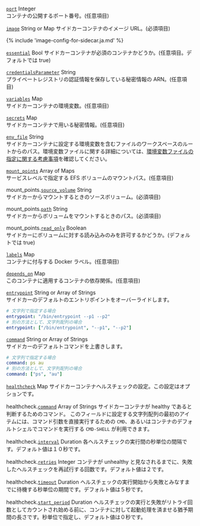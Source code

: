 
<a id="port" href="#port" class="field">`port`</a> <span class="type">Integer</span>  
コンテナの公開するポート番号。(任意項目)

<a id="image" href="#image" class="field">`image`</a> <span class="type">String or Map</span> 
サイドカーコンテナのイメージ URL。(必須項目)

{% include 'image-config-for-sidecar.ja.md' %}

<a id="essential" href="#essential" class="field">`essential`</a> <span class="type">Bool</span>
サイドカーコンテナが必須のコンテナかどうか。(任意項目。デフォルトでは true)

<a id="credentialsParameter" href="#credentialsParameter" class="field">`credentialsParameter`</a> <span class="type">String</span>  
プライベートレジストリの認証情報を保存している秘密情報の ARN。(任意項目)

<a id="variables" href="#variables" class="field">`variables`</a> <span class="type">Map</span>  
サイドカーコンテナの環境変数。(任意項目)

<a id="secrets" href="#secrets" class="field">`secrets`</a> <span class="type">Map</span>  
サイドカーコンテナで用いる秘密情報。(任意項目)

<a id="envFile" href="#envFile" class="field">`env_file`</a> <span class="type">String</span>  
サイドカーコンテナに設定する環境変数を含むファイルのワークスペースのルートからのパス。環境変数ファイルに関する詳細については、[環境変数ファイルの指定に関する考慮事項](https://docs.aws.amazon.com/ja_jp/AmazonECS/latest/developerguide/taskdef-envfiles.html#taskdef-envfiles-considerations)を確認してください。


<a id="mount-points" href="#mount-points" class="field">`mount_points`</a> <span class="type">Array of Maps</span>  
サービスレベルで指定する EFS ボリュームのマウントパス。(任意項目)

<span class="parent-field">mount_points.</span><a id="mount-points-source-volume" href="#mount-points-source-volume" class="field">`source_volume`</a> <span class="type">String</span>  
サイドカーからマウントするときのソースボリューム。(必須項目)

<span class="parent-field">mount_points.</span><a id="mount-points-path" href="#mount-points-path" class="field">`path`</a> <span class="type">String</span>  
サイドカーからボリュームをマウントするときのパス。(必須項目)

<span class="parent-field">mount_points.</span><a id="mount-points-read-only" href="#mount-points-read-only" class="field">`read_only`</a> <span class="type">Boolean</span>  
サイドカーにボリュームに対する読み込みのみを許可するかどうか。(デフォルトでは true)

<a id="labels" href="#labels" class="field">`labels`</a> <span class="type">Map</span>  
コンテナに付与する Docker ラベル。(任意項目)

<a id="depends_on" href="#depends_on" class="field">`depends_on`</a> <span class="type">Map</span>  
このコンテナに適用するコンテナの依存関係。(任意項目)

<a id="entrypoint" href="#entrypoint" class="field">`entrypoint`</a> <span class="type">String or Array of Strings</span>  
サイドカーのデフォルトのエントリポイントをオーバーライドします。
```yaml
# 文字列で指定する場合
entrypoint: "/bin/entrypoint --p1 --p2"
# 別の方法として、文字列配列の場合
entrypoint: ["/bin/entrypoint", "--p1", "--p2"]
```

<a id="command" href="#command" class="field">`command`</a> <span class="type">String or Array of Strings</span>  
サイドカーのデフォルトコマンドを上書きします。

```yaml
# 文字列で指定する場合
command: ps au
# 別の方法として、文字列配列の場合
command: ["ps", "au"]
```

<a id="healthcheck" href="#healthcheck" class="field">`healthcheck`</a> <span class="type">Map</span>
サイドカーコンテナヘルスチェックの設定。この設定はオプションです。

<span class="parent-field">healthcheck.</span><a id="healthcheck-cmd" href="#healthcheck-cmd" class="field">`command`</a> <span class="type">Array of Strings</span>
サイドカーコンテナが healthy であると判断するためのコマンド。
このフィールドに設定する文字列配列の最初のアイテムには、コマンド引数を直接実行するための `CMD`、あるいはコンテナのデフォルトシェルでコマンドを実行する `CMD-SHELL` が利用できます。

<span class="parent-field">healthcheck.</span><a id="healthcheck-interval" href="#healthcheck-interval" class="field">`interval`</a> <span class="type">Duration</span>
各ヘルスチェックの実行間の秒単位の間隔です。デフォルト値は１０秒です。

<span class="parent-field">healthcheck.</span><a id="healthcheck-retries" href="#healthcheck-retries" class="field">`retries`</a> <span class="type">Integer</span>
コンテナが unhealthy と見なされるまでに、失敗したヘルスチェックを再試行する回数です。デフォルト値は２です。

<span class="parent-field">healthcheck.</span><a id="healthcheck-timeout" href="#healthcheck-timeout" class="field">`timeout`</a> <span class="type">Duration</span>
ヘルスチェックの実行開始から失敗とみなすまでに待機する秒単位の期間です。デフォルト値は５秒です。

<span class="parent-field">healthcheck.</span><a id="healthcheck-start-period" href="#healthcheck-start-period" class="field">`start_period`</a> <span class="type">Duration</span>
ヘルスチェックの実行と失敗がリトライ回数としてカウントされ始める前に、コンテナに対して起動処理を済ませる猶予期間の長さです。秒単位で指定し、デフォルト値は０秒です。
